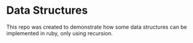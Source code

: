 # Data Structures
This repo was created to demonstrate how some data structures can be implemented in ruby, only using recursion.
